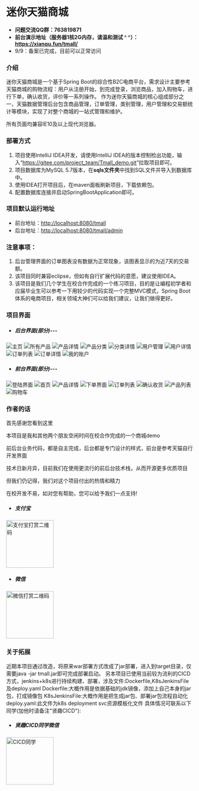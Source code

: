 # 迷你天猫商城
+ **问题交流QQ群：763819871**
+ **前台演示地址（服务器1核2G内存，请温和测试 ^ ^）：<https://xianqu.fun/tmall/>**
+ 9/9：备案已完成，目前可以正常访问

### 介绍
迷你天猫商城是一个基于Spring Boot的综合性B2C电商平台，需求设计主要参考天猫商城的购物流程：用户从注册开始，到完成登录，浏览商品，加入购物车，进行下单，确认收货，评价等一系列操作。
作为迷你天猫商城的核心组成部分之一，天猫数据管理后台包含商品管理，订单管理，类别管理，用户管理和交易额统计等模块，实现了对整个商城的一站式管理和维护。

所有页面均兼容IE10及以上现代浏览器。

### 部署方式
1. 项目使用IntelliJ IDEA开发，请使用IntelliJ IDEA的版本控制检出功能，输入“<https://gitee.com/project_team/Tmall_demo.git>”拉取项目即可。
2. 项目数据库为MySQL 5.7版本，在**sqls文件夹**中找到SQL文件并导入到数据库中。
3. 使用IDEA打开项目后，在maven面板刷新项目，下载依赖包。
4. 配置数据库连接并启动SpringBootApplication即可。

### 项目默认运行地址
+ 前台地址：<http://localhost:8080/tmall>
+ 后台地址：<http://localhost:8080/tmall/admin>

### 注意事项：
1. 后台管理界面的订单图表没有数据为正常现象，该图表显示的为近7天的交易额。
2. 该项目同时兼容eclipse，但如有自行扩展代码的意愿，建议使用IDEA。
3. 该项目是我们几个学生在校合作完成的一个练习项目，目的是让编程初学者和应届毕业生可以参考一下用较少的代码实现一个完整MVC模式，Spring Boot体系的电商项目，相关领域大神们可以给我们建议，让我们做得更好。

### 项目界面
+ ##### 后台界面(部分)---
![主页](https://images.gitee.com/uploads/images/2019/0720/132736_629d409d_1616166.png "主页.png")
![所有产品](https://images.gitee.com/uploads/images/2019/0720/132752_a9065bdc_1616166.png "所有产品.png")
![产品详情](https://images.gitee.com/uploads/images/2019/0720/132804_07364d8e_1616166.png "产品详情.png")
![产品分类](https://images.gitee.com/uploads/images/2019/0720/132815_4fa23e1c_1616166.png "产品分类.png")
![分类详情](https://images.gitee.com/uploads/images/2019/0720/132824_0392314c_1616166.png "分类详情.png")
![用户管理](https://images.gitee.com/uploads/images/2019/0720/132840_582530ca_1616166.png "用户管理.png")
![用户详情](https://images.gitee.com/uploads/images/2019/0720/132849_481238d6_1616166.png "用户详情.png")
![订单列表](https://images.gitee.com/uploads/images/2019/0720/132912_190142c1_1616166.png "订单详情.png")
![订单详情](https://images.gitee.com/uploads/images/2019/0720/132926_0393d549_1616166.png "订单详情2.png")
![我的账户](https://images.gitee.com/uploads/images/2019/0720/132934_e0132cc9_1616166.png "我的账户.png")
+ ##### 前台界面(部分)---
![登陆界面](https://gitee.com/uploads/images/2018/0526/223030_17b28619_1616166.png "2018-05-26_221715.png")
![首页](https://gitee.com/uploads/images/2018/0526/223018_14e999f1_1616166.png "2018-05-26_221703.png")
![产品详情](https://gitee.com/uploads/images/2018/0526/223044_e481ec5f_1616166.png "2018-05-26_221725.png")
![下单界面](https://gitee.com/uploads/images/2018/0526/223100_ef6e9612_1616166.png "2018-05-26_221837.png")
![订单列表](https://gitee.com/uploads/images/2018/0526/223117_dfd64b43_1616166.png "2018-05-26_221901.png")
![确认收货](https://gitee.com/uploads/images/2018/0526/223220_71e2ee3d_1616166.png "2018-05-26_221911.png")
![产品列表](https://gitee.com/uploads/images/2018/0526/223233_18e131a5_1616166.png "2018-05-26_222006.png")
![购物车](https://gitee.com/uploads/images/2018/0526/223245_3f80d8f4_1616166.png "2018-05-26_223157.png")

### 作者的话

首先感谢您看到这里

本项目是我和其他两个朋友空闲时间在校合作完成的一个商城demo

前后台业务代码，都是自主完成，后台都是专门设计的样式，前台是参考天猫自行开发界面

技术日新月异，目前我们在使用更流行的前后台技术栈，从而开源更多优质项目

但我们仍记得，我们对这个项目付出的热情和精力

在校开发不易，如对您有帮助，您可以给予我们一点支持!

+ ##### 支付宝
<img src="https://images.gitee.com/uploads/images/2021/0908/120223_b882a30f_1616166.png" alt="支付宝打赏二维码" width="128px" height="128px"/>

+ ##### 微信
<img src="https://images.gitee.com/uploads/images/2021/0908/120333_894f5c7e_1616166.png" alt="微信打赏二维码" width="128px" height="128px"/>

### 关于拓展
近期本项目通过改造，将原来war部署方式改成了jar部署，进入到target目录，仅需要java -jar tmall.jar即可完成部署启动。
另本项目已使用当前较为流利的CICD方式，jenkins+k8s进行持续构建、部署，涉及文件:Dockerfile,K8sJenkinsFile及deploy.yaml
Dockerfile:大概作用是依据基础的jdk镜像，添加上自己本身的jar包，打成镜像包
K8sJenkinsFile:大概作用是把生成jar包、部署jar包流程自动化
deploy.yaml:此文件为k8s deployment svc资源模板化文件
具体情况可联系以下同学(加他时请备注"贤趣CICD"):
+ ##### 贤趣CICD同学微信
<img src="https://gitee.com/haoxr/image/raw/master/default/jialin.jpg" alt="CICD同学" width="128px" height="128px"/>
